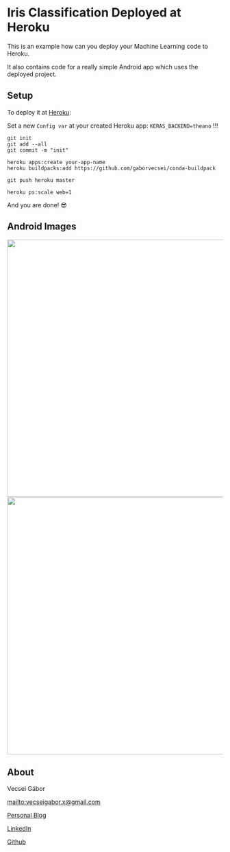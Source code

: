 # Iris Classification Deployed at Heroku

This is an example how can you deploy your Machine Learning code to Heroku.

It also contains code for a really simple Android app which uses the deployed project.

## Setup

To deploy it at [Heroku](https://www.heroku.com/):

Set a new `Config var` at your created Heroku app:
`KERAS_BACKEND=theano` !!!

```
git init
git add --all
git commit -m "init"

heroku apps:create your-app-name
heroku buildpacks:add https://github.com/gaborvecsei/conda-buildpack

git push heroku master

heroku ps:scale web=1
```

And you are done! :sunglasses:

## Android Images

<img  height=600 src="http://i.imgur.com/MlpHoYi.png" />
<img  height=600 src="http://i.imgur.com/QblVzRB.png" />

## About

Vecsei Gábor

<mailto:vecseigabor.x@gmail.com>

[Personal Blog][1]

[LinkedIn][2]

[Github][3]


[1]: http://gaborvecsei.wordpress.com
[2]: http://www.linkedin.com/in/vecsei-gabor
[3]: https://github.com/gaborvecsei
